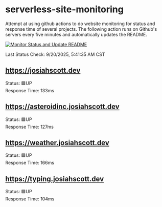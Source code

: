 # serverless-site-monitoring
Attempt at using github actions to do website monitoring for status and response time of several projects. The following action runs on Github's servers every five minutes and automatically updates the README.  

[![Monitor Status and Update README](https://github.com/JosiahSco/serverless-site-monitoring/actions/workflows/monitor.yaml/badge.svg)](https://github.com/JosiahSco/serverless-site-monitoring/actions/workflows/monitor.yaml)

Last Status Check: 9/20/2025, 5:41:35 AM CST

## https://josiahscott.dev
Status: 🟩UP  
Response Time: 133ms

## https://asteroidinc.josiahscott.dev
Status: 🟩UP  
Response Time: 127ms

## https://weather.josiahscott.dev
Status: 🟩UP  
Response Time: 166ms

## https://typing.josiahscott.dev
Status: 🟩UP  
Response Time: 104ms

